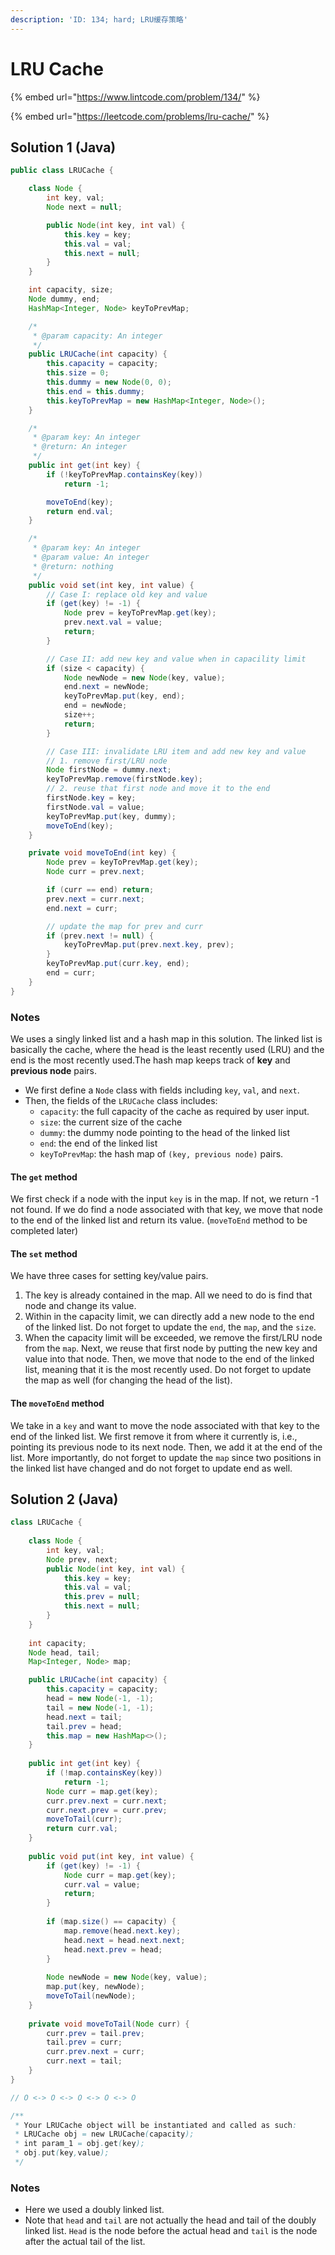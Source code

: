 ```yaml
---
description: 'ID: 134; hard; LRU缓存策略'
---
```


# LRU Cache

{% embed url="https://www.lintcode.com/problem/134/" %}

{% embed url="https://leetcode.com/problems/lru-cache/" %}

## Solution 1 \(Java\)

```java
public class LRUCache {

    class Node {
        int key, val;
        Node next = null;

        public Node(int key, int val) {
            this.key = key;
            this.val = val;
            this.next = null;
        }
    }

    int capacity, size;
    Node dummy, end;
    HashMap<Integer, Node> keyToPrevMap;

    /*
     * @param capacity: An integer
     */
    public LRUCache(int capacity) {
        this.capacity = capacity;
        this.size = 0;
        this.dummy = new Node(0, 0);
        this.end = this.dummy;
        this.keyToPrevMap = new HashMap<Integer, Node>();
    }

    /*
     * @param key: An integer
     * @return: An integer
     */
    public int get(int key) {
        if (!keyToPrevMap.containsKey(key))
            return -1;

        moveToEnd(key);
        return end.val;
    }

    /*
     * @param key: An integer
     * @param value: An integer
     * @return: nothing
     */
    public void set(int key, int value) {
        // Case I: replace old key and value
        if (get(key) != -1) {
            Node prev = keyToPrevMap.get(key);
            prev.next.val = value;
            return;
        }

        // Case II: add new key and value when in capacility limit
        if (size < capacity) {
            Node newNode = new Node(key, value);
            end.next = newNode;
            keyToPrevMap.put(key, end);
            end = newNode;
            size++;
            return;
        }

        // Case III: invalidate LRU item and add new key and value
        // 1. remove first/LRU node
        Node firstNode = dummy.next;
        keyToPrevMap.remove(firstNode.key);
        // 2. reuse that first node and move it to the end
        firstNode.key = key;
        firstNode.val = value;
        keyToPrevMap.put(key, dummy);
        moveToEnd(key);
    }

    private void moveToEnd(int key) {
        Node prev = keyToPrevMap.get(key);
        Node curr = prev.next;

        if (curr == end) return;
        prev.next = curr.next;
        end.next = curr;

        // update the map for prev and curr
        if (prev.next != null) {
            keyToPrevMap.put(prev.next.key, prev);
        }
        keyToPrevMap.put(curr.key, end);
        end = curr;
    }
}
```

### Notes

We uses a singly linked list and a hash map in this solution. The linked list is basically the cache, where the head is the least recently used \(LRU\) and the end is the most recently used.The hash map keeps track of **key** and **previous node** pairs.

* We first define a `Node` class with fields including `key`, `val`, and `next`.
* Then, the fields of the `LRUCache` class includes:
  * `capacity`: the full capacity of the cache as required by user input.
  * `size`: the current size of the cache
  * `dummy`: the dummy node pointing to the head of the linked list
  * `end`: the end of the linked list
  * `keyToPrevMap`: the hash map of `(key, previous node)` pairs.

#### The `get` method

We first check if a node with the input `key` is in the map. If not, we return -1 not found. If we do find a node associated with that key, we move that node to the end of the linked list and return its value. \(`moveToEnd` method to be completed later\)

#### The `set` method

We have three cases for setting key/value pairs.

1. The key is already contained in the map. All we need to do is find that node and change its value.
2. Within in the capacity limit, we can directly add a new node to the end of the linked list. Do not forget to update the `end`, the `map`, and the `size`.
3. When the capacity limit will be exceeded, we remove the first/LRU node from the `map`. Next, we reuse that first node by putting the new key and value into that node. Then, we move that node to the end of the linked list, meaning that it is the most recently used. Do not forget to update the map as well \(for changing the head of the list\).

#### The `moveToEnd` method

We take in a `key` and want to move the node associated with that key to the end of the linked list. We first remove it from where it currently is, i.e., pointing its previous node to its next node. Then, we add it at the end of the list. More importantly, do not forget to update the `map` since two positions in the linked list have changed and do not forget to update end as well.

## Solution 2 \(Java\)

```java
class LRUCache {
    
    class Node {
        int key, val;
        Node prev, next;
        public Node(int key, int val) {
            this.key = key;
            this.val = val;
            this.prev = null;
            this.next = null;
        }
    }
    
    int capacity;
    Node head, tail;
    Map<Integer, Node> map;

    public LRUCache(int capacity) {
        this.capacity = capacity;
        head = new Node(-1, -1);
        tail = new Node(-1, -1);
        head.next = tail;
        tail.prev = head;
        this.map = new HashMap<>();
    }
    
    public int get(int key) {
        if (!map.containsKey(key))
            return -1;
        Node curr = map.get(key);
        curr.prev.next = curr.next;
        curr.next.prev = curr.prev;
        moveToTail(curr);
        return curr.val;
    }
    
    public void put(int key, int value) {
        if (get(key) != -1) {
            Node curr = map.get(key);
            curr.val = value;
            return;
        }
        
        if (map.size() == capacity) {
            map.remove(head.next.key);
            head.next = head.next.next;
            head.next.prev = head;
        }
        
        Node newNode = new Node(key, value);
        map.put(key, newNode);
        moveToTail(newNode);
    }
    
    private void moveToTail(Node curr) {
        curr.prev = tail.prev;
        tail.prev = curr;
        curr.prev.next = curr;
        curr.next = tail;
    }
}

// O <-> O <-> O <-> O <-> O

/**
 * Your LRUCache object will be instantiated and called as such:
 * LRUCache obj = new LRUCache(capacity);
 * int param_1 = obj.get(key);
 * obj.put(key,value);
 */
```

### Notes

* Here we used a doubly linked list.
* Note that `head` and `tail` are not actually the head and tail of the doubly linked list. `Head` is the node before the actual head and `tail` is the node after the actual tail of the list.

